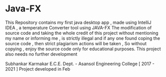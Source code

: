# Java-FX
This Repository contains my first java desktop app , made using IntelliJ IDEA , a temperature Converter tool using JAVA-FX
The modification of source code and taking the whole credit of this project without mentioning my name or informing me , is strictly illegal and if any one found coping the source code , then strict plagiarism actions will be taken , So without copying , enjoy the source code only for educational purposes. This project also needs no further development

Subhankar Karmakar
E.C.E. Dept. - Asansol Engineering College [ 2017 - 2021 ]
Project developed in Feb
